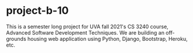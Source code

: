 # project-b-10
This is a semester long project for UVA fall 2021's CS 3240 course, Advanced Software Development Techniques. We are building an off-grounds housing web application using Python, Django, Bootstrap, Heroku, etc.
